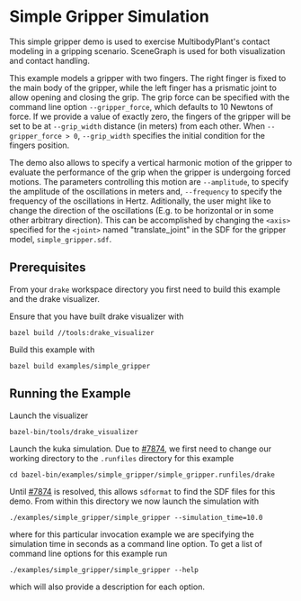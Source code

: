 Simple Gripper Simulation
=========================

This simple gripper demo is used to exercise MultibodyPlant's contact modeling
in a gripping scenario. SceneGraph is used for both visualization and contact
handling.

This example models a gripper with two fingers. The right finger is fixed to the
main body of the gripper, while the left finger has a prismatic joint to allow
opening and closing the grip. The grip force can be specified with the command
line option `--gripper_force`, which defaults to 10 Newtons of force. If we
provide a value of exactly zero, the fingers of the gripper will be set to be at
`--grip_width` distance (in meters) from each other. When `--gripper_force > 0`,
`--grip_width` specifies the initial condition for the fingers position.

The demo also allows to specify a vertical harmonic motion of the gripper to
evaluate the performance of the grip when the gripper is undergoing forced
motions. The parameters controlling this motion are `--amplitude`, to specify
the amplitude of the oscillations in meters and, `--frequency` to specify the
frequency of the oscillations in Hertz. Aditionally, the user might like to
change the direction of the oscillations (E.g. to be horizontal or in some other
arbitrary direction). This can be accomplished by changing the `<axis>`
specified for the `<joint>` named "translate_joint" in the SDF for the gripper
model, `simple_gripper.sdf`.

Prerequisites
-------------

From your `drake` workspace directory you first need to build this example and
the drake visualizer.

Ensure that you have built drake visualizer with
```
bazel build //tools:drake_visualizer
```

Build this example with
```
bazel build examples/simple_gripper
```

Running the Example
-------------------

Launch the visualizer
```
bazel-bin/tools/drake_visualizer
```

Launch the kuka simulation. Due to
[#7874](https://github.com/RobotLocomotion/drake/issues/7874), we first need to
change our working directory to the `.runfiles` directory for this example
```
cd bazel-bin/examples/simple_gripper/simple_gripper.runfiles/drake
```
Until [#7874](https://github.com/RobotLocomotion/drake/issues/7874) is resolved,
this allows `sdformat` to find the SDF files for this demo.
From within this directory we now launch the simulation with
```
./examples/simple_gripper/simple_gripper --simulation_time=10.0
```
where for this particular invocation example we are specifying the simulation
time in seconds as a command line option. To get a list of command line options
for this example run
```
./examples/simple_gripper/simple_gripper --help
```
which will also provide a description for each option.
